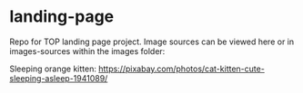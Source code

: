 # landing-page

Repo for TOP landing page project. Image sources can be viewed here or in images-sources within the images folder:

Sleeping orange kitten: https://pixabay.com/photos/cat-kitten-cute-sleeping-asleep-1941089/
